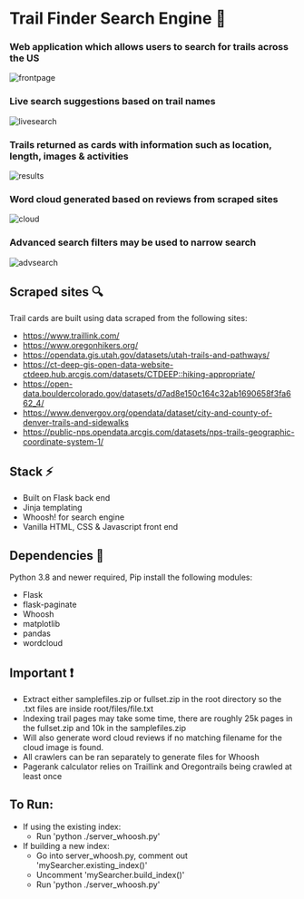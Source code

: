 # Trail Finder Search Engine :evergreen_tree:

### Web application which allows users to search for trails across the US

![frontpage](https://user-images.githubusercontent.com/78878935/204413857-045650f7-d682-4f68-915f-3f5c63ed30f1.JPG)

### Live search suggestions based on trail names 

![livesearch](https://user-images.githubusercontent.com/78878935/204431279-6573761e-7177-4b3c-b584-d1966a45df16.JPG)

### Trails returned as cards with information such as location, length, images & activities

![results](https://user-images.githubusercontent.com/78878935/204414248-0098bd03-6b1f-49a5-9710-619fe5c9939c.JPG)

### Word cloud generated based on reviews from scraped sites

![cloud](https://user-images.githubusercontent.com/78878935/204432064-77ee3337-628e-4fce-9f4c-508066416f99.JPG)

### Advanced search filters may be used to narrow search 

![advsearch](https://user-images.githubusercontent.com/78878935/204431056-18beb70b-757f-40bd-b4d2-1dbd3fc500e8.JPG)

## Scraped sites :mag:
Trail cards are built using data scraped from the following sites:
- https://www.traillink.com/
- https://www.oregonhikers.org/
- https://opendata.gis.utah.gov/datasets/utah-trails-and-pathways/
- https://ct-deep-gis-open-data-website-ctdeep.hub.arcgis.com/datasets/CTDEEP::hiking-appropriate/
- https://open-data.bouldercolorado.gov/datasets/d7ad8e150c164c32ab1690658f3fa662_4/
- https://www.denvergov.org/opendata/dataset/city-and-county-of-denver-trails-and-sidewalks
- https://public-nps.opendata.arcgis.com/datasets/nps-trails-geographic-coordinate-system-1/


## Stack :zap:
- Built on Flask back end
- Jinja templating
- Whoosh! for search engine
- Vanilla HTML, CSS & Javascript front end

## Dependencies :electric_plug:
Python 3.8 and newer required, 
Pip install the following modules:
- Flask
- flask-paginate
- Whoosh
- matplotlib
- pandas
- wordcloud

## Important :exclamation:
- Extract either samplefiles.zip or fullset.zip in the root directory so the .txt files are inside root/files/file.txt
- Indexing trail pages may take some time, there are roughly 25k pages in the fullset.zip and 10k in the samplefiles.zip
- Will also generate word cloud reviews if no matching filename for the cloud image is found.
- All crawlers can be ran separately to generate files for Whoosh
- Pagerank calculator relies on Traillink and Oregontrails being crawled at least once

## To Run:
- If using the existing index:
    - Run 'python ./server_whoosh.py'
- If building a new index:
    - Go into server_whoosh.py, comment out 'mySearcher.existing_index()'
    - Uncomment 'mySearcher.build_index()'
    - Run 'python ./server_whoosh.py'
